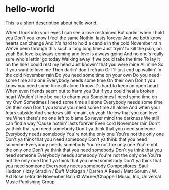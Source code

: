 # hello-world
This is a short description about hello world.

When I look into your eyes
I can see a love restrained
But darlin' when I hold you
Don't you know I feel the same
Nothin' lasts forever
And we both know hearts can change
And it's hard to hold a candle
In the cold November rain
We've been through this such a long long time
Just tryin' to kill the pain, oo yeah
But love is always coming and love is always going
And no one's really sure who's lettin' go today
Walking away
If we could take the time
To lay it on the line
I could rest my head
Just knowin' that you were mine
All mine
So if you want to love me
Then darlin' don't refrain
Or I'll just end up walkin'
In the cold November rain
Do you need some time on your own
Do you need some time all alone
Everybody needs some time
On their own
Don't you know you need some time all alone
I know it's hard to keep an open heart
When even friends seem out to harm you
But if you could heal a broken heart
Wouldn't time be out to charm you
Sometimes I need some time on my
Own
Sometimes I need some time all alone
Everybody needs some time
On their own
Don't you know you need some time all alone
And when your fears subside
And shadows still remain, oh yeah
I know that you can love me
When there's no one left to blame
So never mind the darkness
We still can find a way
'Cause nothin' lasts forever
Even cold November rain
Don't ya think that you need somebody
Don't ya think that you need someone
Everybody needs somebody
You're not the only one
You're not the only one
Don't ya think that you need somebody
Don't ya think that you need someone
Everybody needs somebody
You're not the only one
You're not the only one
Don't ya think that you need somebody
Don't ya think that you need someone
Everybody needs somebody
You're not the only one
You're not the only one
Don't ya think that you need somebody
Don't ya think that you need someone
Everybody needs somebody
Compositores: Saul Hudson / Izzy Stradlin / Duff McKagan / Darren A Reed / Matt Sorum / W. Axl Rose
Letra de November Rain © Warner/Chappell Music, Inc, Universal Music Publishing Group
